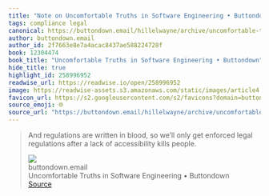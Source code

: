 ```yaml
---
title: "Note on Uncomfortable Truths in Software Engineering • Buttondown via buttondown.email"
tags: compliance legal
canonical: https://buttondown.email/hillelwayne/archive/uncomfortable-truths-in-software-engineering/
author: buttondown.email
author_id: 2f7663e8e7a4acac8437ae588224728f
book: 12304474
book_title: "Uncomfortable Truths in Software Engineering • Buttondown"
hide_title: true
highlight_id: 258996952
readwise_url: https://readwise.io/open/258996952
image: https://readwise-assets.s3.amazonaws.com/static/images/article4.6bc1851654a0.png
favicon_url: https://s2.googleusercontent.com/s2/favicons?domain=buttondown.email
source_emoji: 🌐
source_url: "https://buttondown.email/hillelwayne/archive/uncomfortable-truths-in-software-engineering/#:~:text=And%20regulations%20are,accessibility%20kills%20people."
---
```


> And regulations are written in blood, so we’ll only get enforced legal regulations after a lack of accessibility kills people.
> <div class="quoteback-footer"><div class="quoteback-avatar"><img class="mini-favicon" src="https://s2.googleusercontent.com/s2/favicons?domain=buttondown.email"></div><div class="quoteback-metadata"><div class="metadata-inner"><span style="display:none">FROM:</span><div aria-label="buttondown.email" class="quoteback-author"> buttondown.email</div><div aria-label="Uncomfortable Truths in Software Engineering • Buttondown" class="quoteback-title"> Uncomfortable Truths in Software Engineering • Buttondown</div></div></div><div class="quoteback-backlink"><a target="_blank" aria-label="go to the full text of this quotation" rel="noopener" href="https://buttondown.email/hillelwayne/archive/uncomfortable-truths-in-software-engineering/#:~:text=And%20regulations%20are,accessibility%20kills%20people." class="quoteback-arrow"> Source</a></div></div>